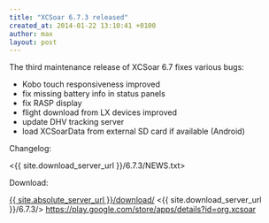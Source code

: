 ```yaml
---
title: "XCSoar 6.7.3 released"
created_at: 2014-01-22 13:10:41 +0100
author: max
layout: post
---
```


The third maintenance release of XCSoar 6.7 fixes various bugs:

* Kobo touch responsiveness improved
* fix missing battery info in status panels
* fix RASP display
* flight download from LX devices improved
* update DHV tracking server
* load XCSoarData from external SD card if available (Android)

Changelog:

  <{{ site.download_server_url }}/6.7.3/NEWS.txt>

Download:

 [{{ site.absolute_server_url }}/download/](/download/)
 <{{ site.download_server_url }}/6.7.3/>
 <https://play.google.com/store/apps/details?id=org.xcsoar>
